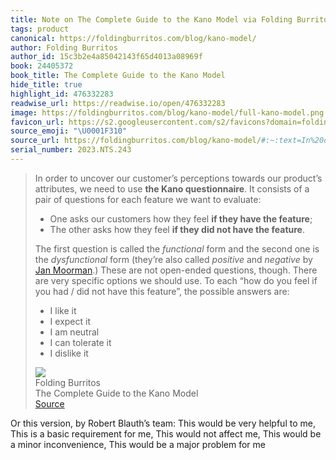 ```yaml
---
title: Note on The Complete Guide to the Kano Model via Folding Burritos
tags: product
canonical: https://foldingburritos.com/blog/kano-model/
author: Folding Burritos
author_id: 15c3b2e4a85042143f65d4013a08969f
book: 24405372
book_title: The Complete Guide to the Kano Model
hide_title: true
highlight_id: 476332283
readwise_url: https://readwise.io/open/476332283
image: https://foldingburritos.com/blog/kano-model/full-kano-model.png
favicon_url: https://s2.googleusercontent.com/s2/favicons?domain=foldingburritos.com
source_emoji: "\U0001F310"
source_url: https://foldingburritos.com/blog/kano-model/#:~:text=In%20order%20to,I%20dislike%20it
serial_number: 2023.NTS.243
---
```

> In order to uncover our customer’s perceptions towards our product’s attributes, we need to use **the Kano questionnaire**. It consists of a pair of questions for each feature we want to evaluate:
> 
> - One asks our customers how they feel **if they have the feature**;
> - The other asks how they feel **if they did not have the feature**.
> 
> The first question is called the *functional* form and the second one is the *dysfunctional* form (they’re also called *positive* and *negative* by [Jan Moorman](https://uxmag.com/articles/leveraging-the-kano-model-for-optimal-results).) These are not open-ended questions, though. There are very specific options we should use. To each “how do you feel if you had / did not have this feature”, the possible answers are:
> 
> - I like it
> - I expect it
> - I am neutral
> - I can tolerate it
> - I dislike it
> <div class="quoteback-footer"><div class="quoteback-avatar"><img class="mini-favicon" src="https://s2.googleusercontent.com/s2/favicons?domain=foldingburritos.com"></div><div class="quoteback-metadata"><div class="metadata-inner"><span style="display:none">FROM:</span><div aria-label="Folding Burritos" class="quoteback-author"> Folding Burritos</div><div aria-label="The Complete Guide to the Kano Model" class="quoteback-title"> The Complete Guide to the Kano Model</div></div></div><div class="quoteback-backlink"><a target="_blank" aria-label="go to the full text of this quotation" rel="noopener" href="https://foldingburritos.com/blog/kano-model/#:~:text=In%20order%20to,I%20dislike%20it" class="quoteback-arrow"> Source</a></div></div>

Or this version, by Robert Blauth’s team:
 This would be very helpful to me, This is a basic requirement for me, This would not affect me, This would be a minor inconvenience, This would be a major problem for me